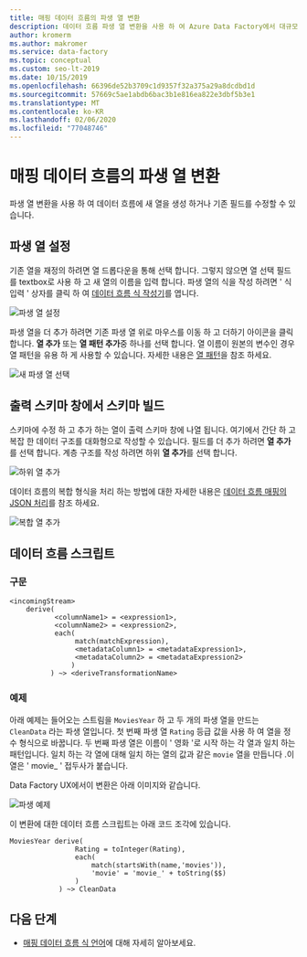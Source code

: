 ```yaml
---
title: 매핑 데이터 흐름의 파생 열 변환
description: 데이터 흐름 파생 열 변환을 사용 하 여 Azure Data Factory에서 대규모로 데이터를 변환 하는 방법에 대해 알아봅니다.
author: kromerm
ms.author: makromer
ms.service: data-factory
ms.topic: conceptual
ms.custom: seo-lt-2019
ms.date: 10/15/2019
ms.openlocfilehash: 66396de52b3709c1d9357f32a375a29a8dcdbd1d
ms.sourcegitcommit: 57669c5ae1abdb6bac3b1e816ea822e3dbf5b3e1
ms.translationtype: MT
ms.contentlocale: ko-KR
ms.lasthandoff: 02/06/2020
ms.locfileid: "77048746"
---
```

# <a name="derived-column-transformation-in-mapping-data-flow"></a>매핑 데이터 흐름의 파생 열 변환

파생 열 변환을 사용 하 여 데이터 흐름에 새 열을 생성 하거나 기존 필드를 수정할 수 있습니다.

## <a name="derived-column-settings"></a>파생 열 설정

기존 열을 재정의 하려면 열 드롭다운을 통해 선택 합니다. 그렇지 않으면 열 선택 필드를 textbox로 사용 하 고 새 열의 이름을 입력 합니다. 파생 열의 식을 작성 하려면 ' 식 입력 ' 상자를 클릭 하 여 [데이터 흐름 식 작성기](concepts-data-flow-expression-builder.md)를 엽니다.

![파생 열 설정](media/data-flow/dc1.png "파생 열 설정")

파생 열을 더 추가 하려면 기존 파생 열 위로 마우스를 이동 하 고 더하기 아이콘을 클릭 합니다. **열 추가** 또는 **열 패턴 추가**중 하나를 선택 합니다. 열 이름이 원본의 변수인 경우 열 패턴을 유용 하 게 사용할 수 있습니다. 자세한 내용은 [열 패턴](concepts-data-flow-column-pattern.md)을 참조 하세요.

![새 파생 열 선택](media/data-flow/columnpattern.png "새 파생 열 선택")

## <a name="build-schemas-in-output-schema-pane"></a>출력 스키마 창에서 스키마 빌드

스키마에 수정 하 고 추가 하는 열이 출력 스키마 창에 나열 됩니다. 여기에서 간단 하 고 복잡 한 데이터 구조를 대화형으로 작성할 수 있습니다. 필드를 더 추가 하려면 **열 추가**를 선택 합니다. 계층 구조를 작성 하려면 하위 **열 추가**를 선택 합니다.

![하위 열 추가](media/data-flow/addsubcolumn.png "하위 열 추가")

데이터 흐름의 복합 형식을 처리 하는 방법에 대한 자세한 내용은 [데이터 흐름 매핑의 JSON 처리](format-json.md#mapping-data-flow-properties)를 참조 하세요.

![복합 열 추가](media/data-flow/complexcolumn.png "열 추가")

## <a name="data-flow-script"></a>데이터 흐름 스크립트

### <a name="syntax"></a>구문

```
<incomingStream>
    derive(
           <columnName1> = <expression1>,
           <columnName2> = <expression2>,
           each(
                match(matchExpression),
                <metadataColumn1> = <metadataExpression1>,
                <metadataColumn2> = <metadataExpression2>
               )
          ) ~> <deriveTransformationName>
```

### <a name="example"></a>예제

아래 예제는 들어오는 스트림을 `MoviesYear` 하 고 두 개의 파생 열을 만드는 `CleanData` 라는 파생 열입니다. 첫 번째 파생 열 `Rating` 등급 값을 사용 하 여 열을 정수 형식으로 바꿉니다. 두 번째 파생 열은 이름이 ' 영화 '로 시작 하는 각 열과 일치 하는 패턴입니다. 일치 하는 각 열에 대해 일치 하는 열의 값과 같은 `movie` 열을 만듭니다 .이 열은 ' movie_ ' 접두사가 붙습니다. 

Data Factory UX에서이 변환은 아래 이미지와 같습니다.

![파생 예제](media/data-flow/derive-script1.png "파생 예제")

이 변환에 대한 데이터 흐름 스크립트는 아래 코드 조각에 있습니다.

```
MoviesYear derive(
                Rating = toInteger(Rating),
                each(
                    match(startsWith(name,'movies')),
                    'movie' = 'movie_' + toString($$)
                )
            ) ~> CleanData
```

## <a name="next-steps"></a>다음 단계

- [매핑 데이터 흐름 식 언어](data-flow-expression-functions.md)에 대해 자세히 알아보세요.
